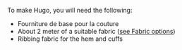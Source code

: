 To make Hugo, you will need the following:

- Fourniture de base pour la couture
- About 2 meter of a suitable fabric ([see Fabric options](/docs/patterns/hugo/fabric))
- Ribbing fabric for the hem and cuffs

